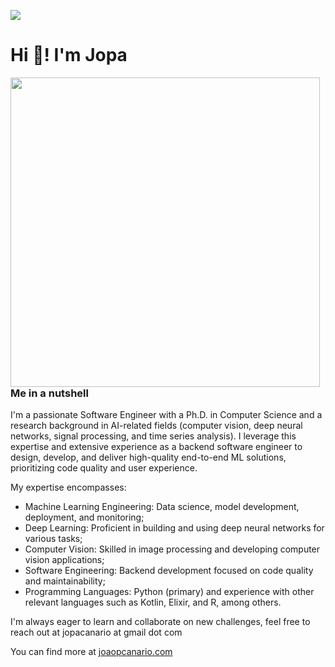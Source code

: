 ![](https://komarev.com/ghpvc/?username=joaopcanario&color=blue&style=flat)
<!--
**joaopcanario/joaopcanario** is a ✨ _special_ ✨ repository because its `README.md` (this file) appears on your GitHub profile.

Here are some ideas to get you started:

- 🔭 I’m currently working on ...
- 🌱 I’m currently learning ...
- 👯 I’m looking to collaborate on ...
- 🤔 I’m looking for help with ...
- 💬 Ask me about ...
- 📫 How to reach me: ...
- 😄 Pronouns: ...
- ⚡ Fun fact: ...
-->

# Hi 👋! I'm Jopa

<center>
  <img width="495px" align="left" src="https://github-readme-stats.vercel.app/api?username=joaopcanario&layout=compact&theme=buefy" />
</center> 

### Me in a nutshell

I'm a passionate Software Engineer with a Ph.D. in Computer Science and a research background in AI-related fields (computer vision, deep neural networks, signal processing, and time series analysis). I leverage this expertise and extensive experience as a backend software engineer to design, develop, and deliver high-quality end-to-end ML solutions, prioritizing code quality and user experience.

My expertise encompasses:

- Machine Learning Engineering: Data science, model development, deployment, and monitoring;
- Deep Learning: Proficient in building and using deep neural networks for various tasks;
- Computer Vision: Skilled in image processing and developing computer vision applications;
- Software Engineering: Backend development focused on code quality and maintainability;
- Programming Languages: Python (primary) and experience with other relevant languages such as Kotlin, Elixir, and R, among others.

I'm always eager to learn and collaborate on new challenges, feel free to reach out at jopacanario at gmail dot com

You can find more at [joaopcanario.com](https://joaopcanario.com)
